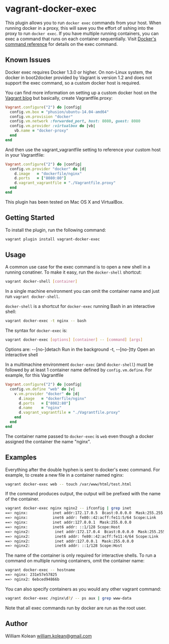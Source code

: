 # vagrant-docker-exec
This plugin allows you to run `docker exec` commands from your host. When running docker in a proxy, this will save you the effort of sshing into the proxy to run `docker exec`. If you have multiple running containers, you can exec a command that runs on each container sequentially. Visit [Docker's command reference](https://docs.docker.com/reference/commandline/cli/#exec) for details on the exec command.

## Known Issues
Docker exec requires Docker 1.3.0 or higher. On non-Linux system, the docker in boot2docker provided by Vagrant is version 1.2 and does not support the exec command, so a custom docker host is required.

You can find more information on setting up a custom docker host on the [Vagrant blog](http://www.vagrantup.com/blog/feature-preview-vagrant-1-6-docker-dev-environments.html) but basically, create Vagrantfile.proxy:

```ruby
Vagrant.configure("2") do |config|
  config.vm.box = "phusion/ubuntu-14.04-amd64"
  config.vm.provision "docker"
  config.vm.network :forwarded_port, host: 8080, guest: 8080
  config.vm.provider :virtualbox do |vb|
    vb.name = "docker-proxy"
  end
end
```

And then use the vagrant_vagrantfile setting to reference your custom host in your Vagrantfile:

```ruby
Vagrant.configure("2") do |config|
  config.vm.provider "docker" do |d|
    d.image   = "dockerfile/nginx"
    d.ports   = ["8080:80"]
    d.vagrant_vagrantfile = "./Vagrantfile.proxy"
  end
end
```

This plugin has been tested on Mac OS X and VirtualBox.

## Getting Started
To install the plugin, run the following command:
```bash
vagrant plugin install vagrant-docker-exec
```

## Usage
A common use case for the exec command is to open a new shell in a running conatiner. To make it easy, run the `docker-shell` shortcut:
```bash
vagrant docker-shell [container]
```

In a single machine environment you can omit the container name and just run `vagrant docker-shell`.

`docker-shell` is a shortcut for `docker-exec` running Bash in an interactive shell:
```bash
vagrant docker-exec -t nginx -- bash
```

The syntax for `docker-exec` is:
```bash
vagrant docker-exec [options] [container] -- [command] [args]
```

Options are:
--[no-]detach Run in the background
-t, --[no-]tty Open an interactive shell

In a multimachine environment `docker-exec` (and `docker-shell`) must be followed by at least 1 container name defined by `config.vm.define`. For example, for this Vagrantfile
```ruby
Vagrant.configure("2") do |config|
  config.vm.define "web" do |v|
    v.vm.provider "docker" do |d|
      d.image   = "dockerfile/nginx"
      d.ports   = ["8082:80"]
      d.name    = "nginx"
      d.vagrant_vagrantfile = "./Vagrantfile.proxy"
    end
  end
end
```

The container name passed to `docker-exec` is `web` even though a docker assigned the container the name "nginx".

## Examples
Everything after the double hyphen is sent to docker's exec command. For example, to create a new file in a container named nginx:
```bash
vagrant docker-exec web -- touch /var/www/html/test.html
```

If the command produces output, the output will be prefixed with the name of the container.
```bash
vagrant docker-exec nginx nginx2 -- ifconfig | grep inet
==> nginx:           inet addr:172.17.0.5  Bcast:0.0.0.0  Mask:255.255.0.0
==> nginx:           inet6 addr: fe80::42:acff:fe11:5/64 Scope:Link
==> nginx:           inet addr:127.0.0.1  Mask:255.0.0.0
==> nginx:           inet6 addr: ::1/128 Scope:Host
==> nginx2:           inet addr:172.17.0.4  Bcast:0.0.0.0  Mask:255.255.0.0
==> nginx2:           inet6 addr: fe80::42:acff:fe11:4/64 Scope:Link
==> nginx2:           inet addr:127.0.0.1  Mask:255.0.0.0
==> nginx2:           inet6 addr: ::1/128 Scope:Host
```

The name of the container is only required for interactive shells. To run a command on multiple running containers, omit the container name:
```bash
vagrant docker-exec -- hostname
==> nginx: 231e57e57825
==> nginx2: 6ebced94866b
```

You can also specify containers as you would any other vagrant command:
```bash
vagrant docker-exec /nginx\d?/ -- ps aux | grep www-data
```

Note that all exec commands run by docker are run as the root user.

## Author
William Kolean william.kolean@gmail.com